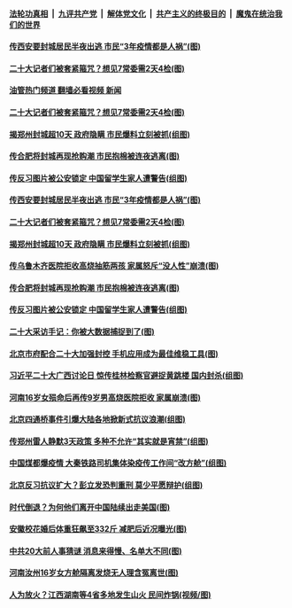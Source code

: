 ####  [法轮功真相](../../../../basic/blob/master/README.md?t=10220431) &nbsp;|&nbsp; [九评共产党](../../../../9ping.md/blob/master/README.md?t=10220431) &nbsp;|&nbsp; [解体党文化](../../../../jtdwh.md/blob/master/README.md?t=10220431)  &nbsp;|&nbsp; [共产主义的终极目的](../../../../gczydzjmd.md/blob/master/README.md?t=10220431) &nbsp;|&nbsp; [魔鬼在统治我们的世界](../../../../mgztzwmdsj.md/blob/master/README.md?t=10220431) 

#### [传西安要封城居民半夜出逃 市民“3年疫情都是人祸”(图)](../pages/p1/1019755.md?t=10220431) 


#### [二十大记者们被套紧箍咒？想见7常委需2天4检(图)](../pages/p1/1019749.md?t=10220431) 
#### [油管热门频道 翻墙必看视频 新闻](http://209.250.226.216:81/youtube.html?10220431)
#### [二十大记者们被套紧箍咒？想见7常委需2天4检(图)](../pages/p1/1019749.md?t=10220431) 

#### [揭郑州封城超10天 政府隐瞒 市民爆料立刻被抓(组图)](../pages/p1/1019742.md?t=10220431) 

#### [传合肥将封城再现抢购潮 市民抱棉被连夜逃离(图)](../pages/p1/1019715.md?t=10220431) 

#### [传反习图片被公安锁定 中国留学生家人遭警告(组图)](../pages/p1/1019677.md?t=10220431) 

#### [传西安要封城居民半夜出逃 市民“3年疫情都是人祸”(图)](../pages/p1/1019755.md?t=10220431) 


#### [二十大记者们被套紧箍咒？想见7常委需2天4检(图)](../pages/p1/1019749.md?t=10220431) 

#### [揭郑州封城超10天 政府隐瞒 市民爆料立刻被抓(组图)](../pages/p1/1019742.md?t=10220431) 

#### [传乌鲁木齐医院拒收高烧抽筋两孩 家属怒斥“没人性”崩溃(图)](../pages/p1/1019730.md?t=10220431) 

#### [传合肥将封城再现抢购潮 市民抱棉被连夜逃离(图)](../pages/p1/1019715.md?t=10220431) 

#### [传反习图片被公安锁定 中国留学生家人遭警告(组图)](../pages/p1/1019677.md?t=10220431) 

#### [二十大采访手记：你被大数据捕捉到了(图)](../pages/p1/1019652.md?t=10220431) 

#### [北京市府配合二十大加强封控 手机应用成为最佳维稳工具(图)](../pages/p1/1019658.md?t=10220431) 

#### [习近平二十大广西讨论日 惊传桂林检察官避捉黄跳楼 国内封杀(组图)](../pages/p1/1019657.md?t=10220431) 

#### [河南16岁女殒命后再传9岁男高烧医院拒收 家属崩溃(图)](../pages/p1/1019656.md?t=10220431) 

#### [北京四通桥事件引爆大陆各地掀新式抗议浪潮(组图)](../pages/p1/1019638.md?t=10220431) 

#### [传郑州雷人静默3天政策 多种不允许“其实就是宵禁”(组图)](../pages/p1/1019628.md?t=10220431) 

#### [中国煤都爆疫情 大秦铁路司机集体染疫传工作间“改方舱”(组图)](../pages/p1/1019596.md?t=10220431) 

#### [北京反习抗议扩大？彭立发恐判重刑 莫少平愿辩护(组图)](../pages/p1/1019594.md?t=10220431) 

#### [时代倒退？为何他们离开中国陆续出走美国(图)](../pages/p1/1019593.md?t=10220431) 

#### [安徽校花婚后体重狂飙至332斤 减肥后近况曝光(图)](../pages/p1/1019592.md?t=10220431) 

#### [中共20大前人事猜谜 消息来得慢、名单大不同(图)](../pages/p1/1019588.md?t=10220431) 

#### [河南汝州16岁女方舱隔离发烧无人理含冤离世(图)](../pages/p1/1019582.md?t=10220431) 

#### [人为放火？江西湖南等4省多地发生山火 民间炸锅(视频/图)](../pages/p1/1019579.md?t=10220431) 

<img src='http://gfw-breaker.win/goodnews/indexes/p1.md' width='0px' height='0px'/>
